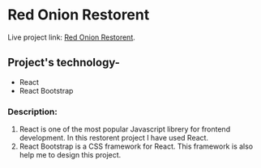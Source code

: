 # Red Onion Restorent

Live project link: [Red Onion Restorent](https://github.com/facebook/create-react-app).

## Project's technology-

* React
* React Bootstrap



### Description:
1. React is one of the most popular Javascript librery for frontend development. In this restorent project I have used React.
2. React Bootstrap is a CSS framework for React. This framework is also help me to design this project.


